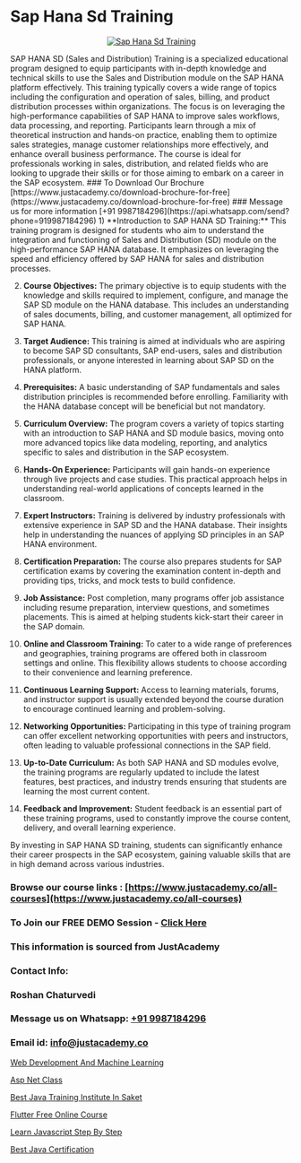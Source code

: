 # Sap Hana Sd Training

<p align="center">
  <a href="https://justacademy.co/course-detail/sap-sd-training">
    <img src="https://justacademy.co/storage2/course_image/1709713323_course_image.webp" alt="Sap Hana Sd Training">
  </a>
</p>
SAP HANA SD (Sales and Distribution) Training is a specialized educational program designed to equip participants with in-depth knowledge and technical skills to use the Sales and Distribution module on the SAP HANA platform effectively. This training typically covers a wide range of topics including the configuration and operation of sales, billing, and product distribution processes within organizations. The focus is on leveraging the high-performance capabilities of SAP HANA to improve sales workflows, data processing, and reporting. Participants learn through a mix of theoretical instruction and hands-on practice, enabling them to optimize sales strategies, manage customer relationships more effectively, and enhance overall business performance. The course is ideal for professionals working in sales, distribution, and related fields who are looking to upgrade their skills or for those aiming to embark on a career in the SAP ecosystem.
### To Download Our Brochure [https://www.justacademy.co/download-brochure-for-free](https://www.justacademy.co/download-brochure-for-free)
### Message us for more information [+91 9987184296](https://api.whatsapp.com/send?phone=919987184296)
1) **Introduction to SAP HANA SD Training:** This training program is designed for students who aim to understand the integration and functioning of Sales and Distribution (SD) module on the high-performance SAP HANA database. It emphasizes on leveraging the speed and efficiency offered by SAP HANA for sales and distribution processes.

2) **Course Objectives:** The primary objective is to equip students with the knowledge and skills required to implement, configure, and manage the SAP SD module on the HANA database. This includes an understanding of sales documents, billing, and customer management, all optimized for SAP HANA.

3) **Target Audience:** This training is aimed at individuals who are aspiring to become SAP SD consultants, SAP end-users, sales and distribution professionals, or anyone interested in learning about SAP SD on the HANA platform.

4) **Prerequisites:** A basic understanding of SAP fundamentals and sales distribution principles is recommended before enrolling. Familiarity with the HANA database concept will be beneficial but not mandatory.

5) **Curriculum Overview:** The program covers a variety of topics starting with an introduction to SAP HANA and SD module basics, moving onto more advanced topics like data modeling, reporting, and analytics specific to sales and distribution in the SAP ecosystem.

6) **Hands-On Experience:** Participants will gain hands-on experience through live projects and case studies. This practical approach helps in understanding real-world applications of concepts learned in the classroom.

7) **Expert Instructors:** Training is delivered by industry professionals with extensive experience in SAP SD and the HANA database. Their insights help in understanding the nuances of applying SD principles in an SAP HANA environment.

8) **Certification Preparation:** The course also prepares students for SAP certification exams by covering the examination content in-depth and providing tips, tricks, and mock tests to build confidence.

9) **Job Assistance:** Post completion, many programs offer job assistance including resume preparation, interview questions, and sometimes placements. This is aimed at helping students kick-start their career in the SAP domain.

10) **Online and Classroom Training:** To cater to a wide range of preferences and geographies, training programs are offered both in classroom settings and online. This flexibility allows students to choose according to their convenience and learning preference.

11) **Continuous Learning Support:** Access to learning materials, forums, and instructor support is usually extended beyond the course duration to encourage continued learning and problem-solving.

12) **Networking Opportunities:** Participating in this type of training program can offer excellent networking opportunities with peers and instructors, often leading to valuable professional connections in the SAP field.

13) **Up-to-Date Curriculum:** As both SAP HANA and SD modules evolve, the training programs are regularly updated to include the latest features, best practices, and industry trends ensuring that students are learning the most current content.

14) **Feedback and Improvement:** Student feedback is an essential part of these training programs, used to constantly improve the course content, delivery, and overall learning experience.

By investing in SAP HANA SD training, students can significantly enhance their career prospects in the SAP ecosystem, gaining valuable skills that are in high demand across various industries.

### Browse our course links : [https://www.justacademy.co/all-courses](https://www.justacademy.co/all-courses) 
### To Join our FREE DEMO Session - [Click Here](https://www.justacademy.co/register-for-course-demo)


### This information is sourced from JustAcademy
### Contact Info:
### Roshan Chaturvedi
### Message us on Whatsapp: [+91 9987184296](https://api.whatsapp.com/send?phone=919987184296)
### Email id: [info@justacademy.co](mailto:info@justacademy.co)
                
[Web Development And Machine Learning](https://www.linkedin.com/pulse/web-development-machine-learning-justacademy-bristol-hgxoe?trackingId=ZS%2BepQNlAmO39FNJUySrCQ%3D%3D&lipi=urn%3Ali%3Apage%3Ad_flagship3_company_admin%3BuQw2P2SXTeivwplSXi08Jg%3D%3D)

[Asp Net Class](https://www.linkedin.com/pulse/asp-net-class-justacademy-bristol-a3zke?trackingId=Wi7xVKbOh%2Fs%2F5RoHSSyX9Q%3D%3D&lipi=urn%3Ali%3Apage%3Ad_flagship3_company_admin%3B9IEH5La1R2e7WwLGeLcpkg%3D%3D)

[Best Java Training Institute In Saket](https://medium.com/@namusn/best-java-training-institute-in-saket-8b9c2c5fa0ec)

[Flutter Free Online Course](https://medium.com/@mahi3106/flutter-free-online-course-382995149614)

[Learn Javascript Step By Step](https://justacademyin.github.io/Articles/Learn-Javascript-Step-By-Step)

[Best Java Certification](https://justacademyin.github.io/justacademy/best-java-certification)

